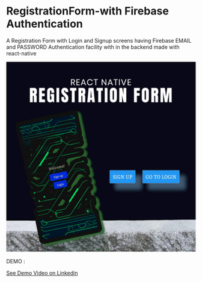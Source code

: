 # RegistrationForm-with Firebase Authentication

A Registration Form with Login and Signup screens having Firebase EMAIL and PASSWORD Authentication facility with in the backend made with react-native 

![Local Image](./img/cover.png)

DEMO :

[See Demo Video on Linkedin](https://www.linkedin.com/posts/muhammad-maaz-9b134a251_reactnative-firebase-appdevelopment-activity-7086650779075321859-MQk2?utm_source=share&utm_medium=member_desktop)
